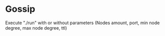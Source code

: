 # Gossip

Execute "./run" with or without parameters (Nodes amount, port, min node degree, max node degree, ttl)
